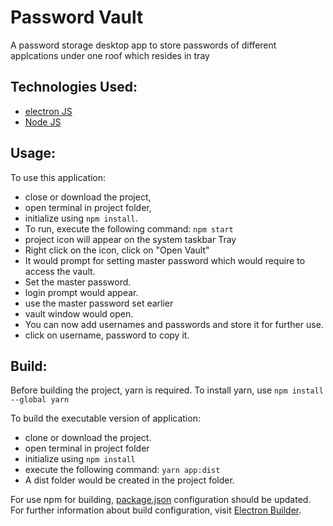 # Password Vault
A password storage desktop app to store passwords of different applcations under one roof which resides in tray

## Technologies Used:
* [electron JS](https://www.electronjs.org/)  
* [Node JS](https://nodejs.org)

## Usage:
To use this application:  
* close or download the project,
* open terminal in project folder,
* initialize using ```npm install```.
* To run, execute the following command: ```npm start```
* project icon will appear on the system taskbar Tray
* Right click on the icon, click on "Open Vault"
* It would prompt for setting master password which would require to access the vault.
* Set the master password.
* login prompt would appear.
* use the master password set earlier
* vault window would open.
* You can now add usernames and passwords and store it for further use.
* click on username, password to copy it.

## Build:
Before building the project, yarn is required.
To install yarn, use ```npm install --global yarn```

To build the executable version of application:
* clone or download the project.
* open terminal in project folder
* initialize using ```npm install```
* execute the following command: ```yarn app:dist```
* A dist folder would be created in the project folder.

For use npm for building, [package.json](https://github.com/heis-abhinav/passwordSaver/blob/main/package.json) configuration should be updated.
For further information about build configuration, visit [Electron Builder](https://www.electron.build/configuration/configuration.html).
 

